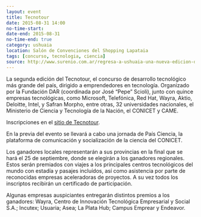 ```yaml
---
layout: event 
title: Tecnotour
date: 2015-08-31 14:00
no-time-start:
date-end: 2015-08-31
no-time-end: true
category: ushuaia
location: Salón de Convenciones del Shopping Lapataia
tags: [concurso, tecnologia, ciencia]
source: http://www.surenio.com.ar/regresa-a-ushuaia-una-nueva-edicion-del-concurso-de-desarrollo-tecnologico-mas-grande-del-pais/
---
```


La segunda edición del Tecnotour, el concurso de desarrollo tecnológico más grande del país, dirigido a emprendedores en tecnología. Organizado por la Fundación DAR (coordinada por José “Pepe” Scioli), junto con quince empresas tecnológicas, como Microsoft, Telefónica, Red Hat, Wayra, Aktio, Deloitte, Intel, y Safran Morpho, entre otras, 32 universidades nacionales, el Ministerio de Ciencia y Tecnología de la Nación, el CONICET y CAME. 

Inscripciones en el [sitio de Tecnotour](http://www.tecnotour-AR.com).

En la previa del evento se llevará a cabo una jornada de País Ciencia, la plataforma de comunicación y socialización de la ciencia del CONICET. 

Los ganadores locales representarán a sus provincias en la final que se hará el 25 de septiembre, donde se elegirán a los ganadores regionales. Estos serán premiados con viajes a los principales centros tecnológicos del mundo con estadía y pasajes incluídos, así como asistencia por parte de reconocidas empresas aceleradoras de proyectos. A su vez todos los inscriptos recibirán un certificado de participación. 

Algunas empresas auspiciantes entregarán distintos premios a los ganadores: Wayra, Centro de Innovación Tecnológica Empresarial y Social S.A.; Incutex; Usuaria; Asea; La Plata Hub; Campus Emprear y Endeavor.
